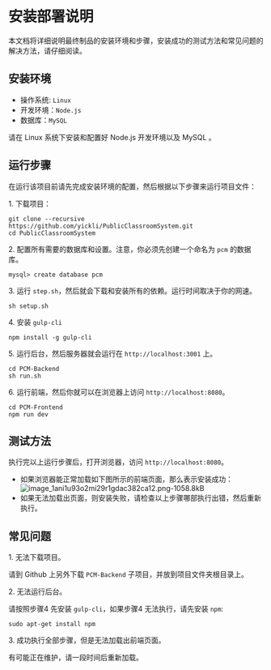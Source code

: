 ﻿# 安装部署说明

本文档将详细说明最终制品的安装环境和步骤，安装成功的测试方法和常见问题的解决方法，请仔细阅读。

## 安装环境
- 操作系统: `Linux`
- 开发环境：`Node.js`
- 数据库：`MySQL`

请在 Linux 系统下安装和配置好 Node.js 开发环境以及 MySQL 。

## 运行步骤
在运行该项目前请先完成安装环境的配置，然后根据以下步骤来运行项目文件：

1\. 下载项目：

```shell
git clone --recursive https://github.com/yickli/PublicClassroomSystem.git
cd PublicClassroomSystem
```
2\. 配置所有需要的数据库和设置。注意，你必须先创建一个命名为 `pcm` 的数据库。

```shell
mysql> create database pcm
```
3\. 运行 `step.sh`，然后就会下载和安装所有的依赖。运行时间取决于你的网速。

```shell
sh setup.sh
```
4\. 安装 `gulp-cli`

```shell
npm install -g gulp-cli
```
5\. 运行后台，然后服务器就会运行在 `http://localhost:3001` 上。

```shell
cd PCM-Backend
sh run.sh
```
6\. 运行前端，然后你就可以在浏览器上访问 `http://localhost:8080`。

```shell
cd PCM-Frontend
npm run dev
```
## 测试方法
执行完以上运行步骤后，打开浏览器，访问 `http://localhost:8080`。

- 如果浏览器能正常加载如下图所示的前端页面，那么表示安装成功：
![image_1ani1u93o2mi29r1gdac382ca12.png-1058.8kB][1]
- 如果无法加载出页面，则安装失败，请检查以上步骤哪部执行出错，然后重新执行。

## 常见问题

1\. 无法下载项目。

  请到 Github 上另外下载 `PCM-Backend` 子项目，并放到项目文件夹根目录上。

2\. 无法运行后台。

  请按照步骤4 先安装 `gulp-cli`，如果步骤4 无法执行，请先安装 `npm`:
  ```shell
  sudo apt-get install npm
  ```
3\. 成功执行全部步骤，但是无法加载出前端页面。

  有可能正在维护，请一段时间后重新加载。

  [1]: http://static.zybuluo.com/YJ-Lin/gisvksf2izq0cldeiju4u0q5/image_1ani1u93o2mi29r1gdac382ca12.png
